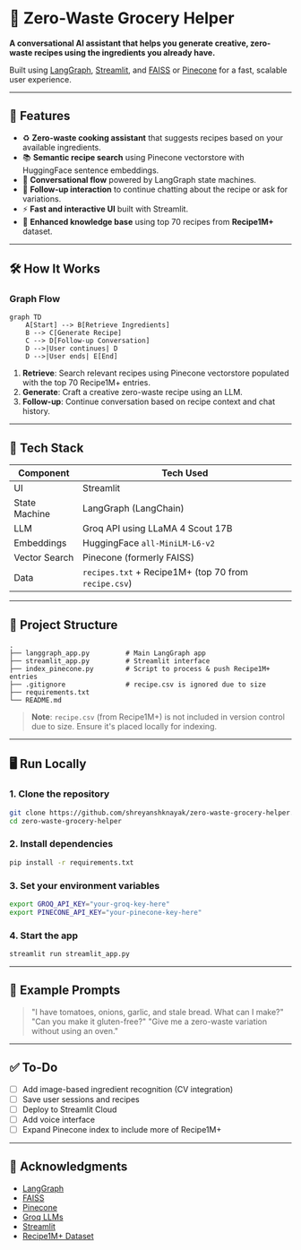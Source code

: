 # 🥦 Zero-Waste Grocery Helper

**A conversational AI assistant that helps you generate creative, zero-waste recipes using the ingredients you already have.**

Built using [LangGraph](https://github.com/langchain-ai/langgraph), [Streamlit](https://streamlit.io/), and [FAISS](https://github.com/facebookresearch/faiss) or [Pinecone](https://www.pinecone.io/) for a fast, scalable user experience.

---

## 🚀 Features

* ♻️ **Zero-waste cooking assistant** that suggests recipes based on your available ingredients.
* 📚 **Semantic recipe search** using Pinecone vectorstore with HuggingFace sentence embeddings.
* 💬 **Conversational flow** powered by LangGraph state machines.
* 🔁 **Follow-up interaction** to continue chatting about the recipe or ask for variations.
* ⚡️ **Fast and interactive UI** built with Streamlit.
* 🧠 **Enhanced knowledge base** using top 70 recipes from **Recipe1M+** dataset.

---

## 🛠️ How It Works

### Graph Flow

```mermaid
graph TD
    A[Start] --> B[Retrieve Ingredients]
    B --> C[Generate Recipe]
    C --> D[Follow-up Conversation]
    D -->|User continues| D
    D -->|User ends| E[End]
````

1. **Retrieve**: Search relevant recipes using Pinecone vectorstore populated with the top 70 Recipe1M+ entries.
2. **Generate**: Craft a creative zero-waste recipe using an LLM.
3. **Follow-up**: Continue conversation based on recipe context and chat history.

---

## 🧩 Tech Stack

| Component     | Tech Used                                            |
| ------------- | ---------------------------------------------------- |
| UI            | Streamlit                                            |
| State Machine | LangGraph (LangChain)                                |
| LLM           | Groq API using LLaMA 4 Scout 17B                     |
| Embeddings    | HuggingFace `all-MiniLM-L6-v2`                       |
| Vector Search | Pinecone (formerly FAISS)                            |
| Data          | `recipes.txt` + Recipe1M+ (top 70 from `recipe.csv`) |

---

## 🧱 Project Structure

```
.
├── langgraph_app.py         # Main LangGraph app
├── streamlit_app.py         # Streamlit interface
├── index_pinecone.py        # Script to process & push Recipe1M+ entries
├── .gitignore               # recipe.csv is ignored due to size
├── requirements.txt
└── README.md
```

> **Note**: `recipe.csv` (from Recipe1M+) is not included in version control due to size. Ensure it's placed locally for indexing.

---

## 🖥️ Run Locally

### 1. Clone the repository

```bash
git clone https://github.com/shreyanshknayak/zero-waste-grocery-helper.git
cd zero-waste-grocery-helper
```

### 2. Install dependencies

```bash
pip install -r requirements.txt
```

### 3. Set your environment variables

```bash
export GROQ_API_KEY="your-groq-key-here"
export PINECONE_API_KEY="your-pinecone-key-here"
```

### 4. Start the app

```bash
streamlit run streamlit_app.py
```

---

## 🧪 Example Prompts

> "I have tomatoes, onions, garlic, and stale bread. What can I make?"
> "Can you make it gluten-free?"
> "Give me a zero-waste variation without using an oven."

---

## ✅ To-Do

* [ ] Add image-based ingredient recognition (CV integration)
* [ ] Save user sessions and recipes
* [ ] Deploy to Streamlit Cloud
* [ ] Add voice interface
* [ ] Expand Pinecone index to include more of Recipe1M+

---

## 🧠 Acknowledgments

* [LangGraph](https://github.com/langchain-ai/langgraph)
* [FAISS](https://github.com/facebookresearch/faiss)
* [Pinecone](https://www.pinecone.io/)
* [Groq LLMs](https://console.groq.com/)
* [Streamlit](https://streamlit.io)
* [Recipe1M+ Dataset](https://www.kaggle.com/datasets/kaggle/recipe-ingredients-dataset)






